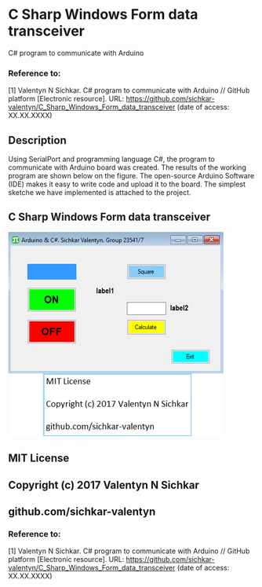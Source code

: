 # C Sharp Windows Form data transceiver
C# program to communicate with Arduino

### Reference to:
[1] Valentyn N Sichkar. C# program to communicate with Arduino // GitHub platform [Electronic resource]. URL: https://github.com/sichkar-valentyn/C_Sharp_Windows_Form_data_transceiver (date of access: XX.XX.XXXX)

## Description
Using SerialPort and programming language C#, the program to communicate with Arduino board was created. The results of the working program are shown below on the figure.
The open-source Arduino Software (IDE) makes it easy to write code and upload it to the board.
The simplest sketche we have implemented is attached to the project.

## C Sharp Windows Form data transceiver
![Results](images/C_Sharp_Windows_Form_data_transceiver.png)

## MIT License
## Copyright (c) 2017 Valentyn N Sichkar
## github.com/sichkar-valentyn
### Reference to:
[1] Valentyn N Sichkar. C# program to communicate with Arduino // GitHub platform [Electronic resource]. URL: https://github.com/sichkar-valentyn/C_Sharp_Windows_Form_data_transceiver (date of access: XX.XX.XXXX)
